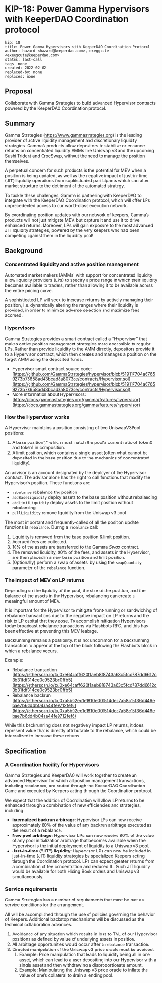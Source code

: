 # KIP-18: Power Gamma Hypervisors with KeeperDAO Coordination protocol

```
kip: 18
title: Power Gamma Hypervisors with KeeperDAO Coordination Protocol
author: hazard <hazard@keeperdao.com>, exeggcute <exeggcute@keeperdao.com>
status: last-call
tags: none
created: 2022-02-02
replaced-by: none
replaces: none
```

## Proposal

Collaborate with Gamma Strategies to build advanced Hypervisor contracts powered by the KeeperDAO Coordination protocol.

## Summary

Gamma Strategies (https://www.gammastrategies.org) is the leading provider of active liquidity management and discretionary liquidity strategies. Gamma’s products allow depositors to stabilize or enhance returns on concentrated liquidity AMMs like Uniswap v3 and the upcoming Sushi Trident and CrocSwap, without the need to manage the position themselves.

A perpetual concern for such products is the potential for MEV when a position is being updated, as well as the negative impact of just-in-time (JIT) liquidity operations from sophisticated participants which can alter market structure to the detriment of the automated strategy.

To tackle these challenges, Gamma is partnering with KeeperDAO to integrate with the KeeperDAO Coordination protocol, which will offer LPs unprecedented access to our world-class execution network.

By coordinating position updates with our network of keepers, Gamma’s products will not just mitigate MEV, but capture it and use it to drive enhanced returns. Moreover, LPs will gain exposure to the most advanced JIT liquidity strategies, powered by the very keepers who had been competing against them in the liquidity pool! 

## Background

### Concentrated liquidity and active position management

Automated market makers (AMMs) with support for concentrated liquidity allow liquidity providers (LPs) to specify a price range in which their liquidity becomes available to traders, rather than allowing it to be available across the entire pricing curve.

A sophisticated LP will seek to increase returns by actively managing their position, i.e. dynamically altering the ranges where their liquidity is provided, in order to minimize adverse selection and maximize fees accrued.

### Hypervisors

Gamma Strategies provides a smart contract called a “Hypervisor” that makes active position management strategies more accessible to regular LPs. Rather than provide liquidity to the AMM directly, depositors provide it to a Hypervisor contract, which then creates and manages a position on the target AMM using the deposited funds.

- Hypervisor smart contract source code: [https://github.com/GammaStrategies/hypervisor/blob/519117704a67659273b78658ad43bcad8a8073ce/contracts/Hypervisor.sol](https://github.com/GammaStrategies/hypervisor/blob/519117704a67659273b78658ad43bcad8a8073ce/contracts/Hypervisor.sol)
- More information about Hypervisors: [https://docs.gammastrategies.org/gamma/features/hypervisor](https://docs.gammastrategies.org/gamma/features/hypervisor)

### How the Hypervisor works

A Hypervisor maintains a position consisting of two UniswapV3Pool positions:

1. A base position*,* which must match the pool's current ratio of token0 and token1 in composition.
2. A limit position, which contains a single asset (often what cannot be deposited in the base position due to the mechanics of concentrated liquidity).

An advisor is an account designated by the deployer of the Hypervisor contract. The advisor alone has the right to call functions that modify the Hypervisor’s position. These functions are:

- `rebalance` rebalance the position
- `addBaseLiquidity` deploy assets to the base position without rebalancing
- `addLimitLiquidity` deploy assets to the limit position without rebalancing
- `pullLiquidity` remove liquidity from the Uniswap v3 pool

The most important and frequently-called of all the position update functions is `rebalance`. During a `rebalance` call:

1. Liquidity is removed from the base position & limit position.
2. Accrued fees are collected.
3. 10% of the assets are transferred to the Gamma *Swap* contract.
4. The removed liquidity, 90% of the fees, and assets in the Hypervisor, are then placed in a new base position and limit position.
5. (Optionally) perform a swap of assets, by using the `swapQuantity` parameter of the `rebalance` function.

### The impact of MEV on LP returns

Depending on the liquidity of the pool, the size of the position, and the balance of the assets in the Hypervisor, rebalancing can create a meaningful amount of MEV. 

It is important for the Hypervisor to mitigate front-running or sandwiching of rebalance transactions due to the negative impact on LP returns and the risk to LP capital that they pose. To accomplish mitigation Hypervisors today broadcast rebalance transactions via Flashbots RPC, and this has been effective at preventing this MEV leakage. 

Backrunning remains a possibility. It is not uncommon for a backrunning transaction to appear at the top of the block following the Flashbots block in which a rebalance occurs. 

Example: 

- Rebalance transaction [https://etherscan.io/tx/0xe64caff620f1aeb818743a63c5fcd787dd6612c3b31fdf314ce0d9523bc0ffb5](https://etherscan.io/tx/0xe64caff620f1aeb818743a63c5fcd787dd6612c3b31fdf314ce0d9523bc0ffb5)
- Rebalance backrun [https://etherscan.io/tx/0xa5b02ec1e1810e00f514dec7a58c15f36d446ebae7b6dd4b04aa44fe9712fef6](https://etherscan.io/tx/0xa5b02ec1e1810e00f514dec7a58c15f36d446ebae7b6dd4b04aa44fe9712fef6)

While this backrunning does not negatively impact LP returns, it does represent value that is directly attributable to the rebalance, which could be internalized to increase those returns.

## Specification

### A Coordination Facility for Hypervisors

Gamma Strategies and KeeperDAO will work together to create an advanced Hypervisor for which all position management transactions, including rebalances, are routed through the KeeperDAO Coordination Game and executed by Keepers acting through the Coordination protocol.

We expect that the addition of Coordination will allow LP returns to be enhanced through a combination of new efficiencies and strategies, including:

- **Internalized backrun arbitrage**: Hypervisor LPs can now receive approximately 80% of the value of any backrun arbitrage executed as the result of a rebalance.
- **New pool arbitrage**: Hypervisor LPs can now receive 80% of the value of any pool initialization arbitrage that becomes available when the Hypervisor is the initial deployment of liquidity to a Uniswap v3 pool.
- **Just-in-time (”JIT”) liquidity**: Hypervisor LPs can now be included in just-in-time (JIT) liquidity strategies by specialized Keepers acting through the Coordination protocol. LPs can expect greater returns from a combination of fee concentration and reduced IL. Such JIT liquidity would be available for both Hiding Book orders and Uniswap v3 simultaneously.

### Service requirements

Gamma Strategies has a number of requirements that must be met as service conditions for the arrangement.

All will be accomplished through the use of policies governing the behavior of Keepers. Additional backstop mechanisms will be discussed as the technical collaboration advances.

1. Avoidance of any situation which results in loss to TVL of our Hypervisor positions as defined by value of underlying assets in position.
2. All arbitrage opportunities would occur after a `rebalance` transaction.
3. Directed manipulation of the Uniswap v3 price oracle must be avoided.
    1. Example: Price manipulation that leads to liquidity being all in one asset, which can lead to a user depositing into our Hypervisor with a single asset and then withdrawing a disproportionate amount.
    2. Example: Manipulating the Uniswap v3 price oracle to inflate the value of one’s collateral to drain a lending pool.
